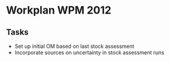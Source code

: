 # Workplan WPM 2012 #


## Tasks ##

* Set up initial OM based on last stock assessment
* Incorporate sources on uncertainty in stock assessment runs

